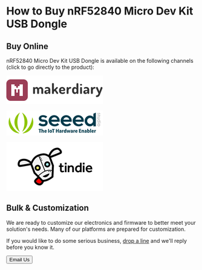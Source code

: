 # How to Buy nRF52840 Micro Dev Kit USB Dongle

## Buy Online

nRF52840 Micro Dev Kit USB Dongle is available on the following channels (click to go directly to the product):

[![makerdiary store](images/makerdiary-store-logo.png)](https://store.makerdiary.com/collections/frontpage/products/nrf52840-mdk-usb-dongle)

[![SeeedStudio](images/seeed_logo_2018_horizontal.png)](https://www.seeedstudio.com/)

[![Tindie](images/tindie-logo.png)](https://www.tindie.com/products/Zelin/nrf52840-mdk-usb-dongle/)

## Bulk & Customization

We are ready to customize our electronics and firmware to better meet your solution's needs. Many of our platforms are prepared for customization.

If you would like to do some serious business, [drop a line](mailto:zelin@makerdiary.com) and we'll reply before you know it.

<a href="mailto:zelin@makerdiary.com"><button data-md-color-primary="marsala"><i class="fa fa-envelope"></i> Email Us</button></a>